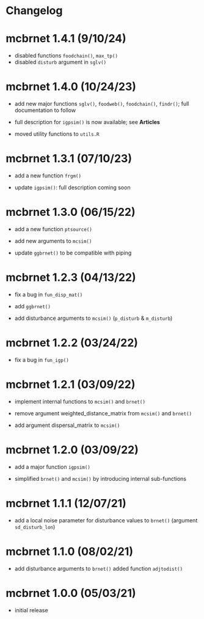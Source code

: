 Changelog
================

# mcbrnet 1.4.1 (9/10/24)

- disabled functions `foodchain()`, `max_tp()`
- disabled `disturb` argument in `sglv()`

# mcbrnet 1.4.0 (10/24/23)

- add new major functions `sglv()`, `foodweb()`, `foodchain()`,
  `findr()`; full documentation to follow

- full description for `igpsim()` is now available; see **Articles**

- moved utility functions to `utils.R`

# mcbrnet 1.3.1 (07/10/23)

- add a new function `frgm()`

- update `igpsim()`: full description coming soon

# mcbrnet 1.3.0 (06/15/22)

- add a new function `ptsource()`

- add new arguments to `mcsim()`

- update `ggbrnet()` to be compatible with piping

# mcbrnet 1.2.3 (04/13/22)

- fix a bug in `fun_disp_mat()`

- add `ggbrnet()`

- add disturbance arguments to `mcsim()` (`p_disturb` & `m_disturb`)

# mcbrnet 1.2.2 (03/24/22)

- fix a bug in `fun_igp()`

# mcbrnet 1.2.1 (03/09/22)

- implement internal functions to `mcsim()` and `brnet()`

- remove argument weighted_distance_matrix from `mcsim()` and `brnet()`

- add argument dispersal_matrix to `mcsim()`

# mcbrnet 1.2.0 (03/09/22)

- add a major function `igpsim()`

- simplified `brnet()` and `mcsim()` by introducing internal
  sub-functions

# mcbrnet 1.1.1 (12/07/21)

- add a local noise parameter for disturbance values to `brnet()`
  (argument `sd_disturb_lon`)

# mcbrnet 1.1.0 (08/02/21)

- add disturbance arguments to `brnet()` added function `adjtodist()`

# mcbrnet 1.0.0 (05/03/21)

- initial release
